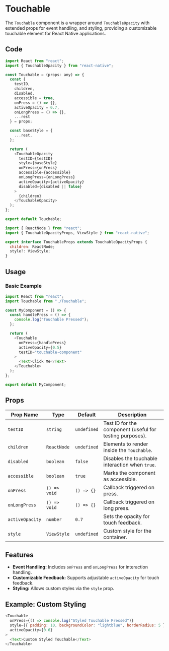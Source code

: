 # Touchable

The `Touchable` component is a wrapper around `TouchableOpacity` with extended props for event handling, and styling, providing a customizable touchable element for React Native applications.

## Code

```javascript
import React from "react";
import { TouchableOpacity } from "react-native";

const Touchable = (props: any) => {
  const {
    testID,
    children,
    disabled,
    accessible = true,
    onPress = () => {},
    activeOpacity = 0.7,
    onLongPress = () => {},
    ...rest
  } = props;

  const baseStyle = {
    ...rest,
  };

  return (
    <TouchableOpacity
      testID={testID}
      style={baseStyle}
      onPress={onPress}
      accessible={accessible}
      onLongPress={onLongPress}
      activeOpacity={activeOpacity}
      disabled={disabled || false}
    >
      {children}
    </TouchableOpacity>
  );
};

export default Touchable;

import { ReactNode } from "react";
import { TouchableOpacityProps, ViewStyle } from "react-native";

export interface TouchableProps extends TouchableOpacityProps {
  children: ReactNode;
  style?: ViewStyle;
}
```

## Usage

### Basic Example

```javascript
import React from "react";
import Touchable from "./Touchable";

const MyComponent = () => {
  const handlePress = () => {
    console.log("Touchable Pressed");
  };

  return (
    <Touchable
      onPress={handlePress}
      activeOpacity={0.5}
      testID="touchable-component"
    >
      <Text>Click Me</Text>
    </Touchable>
  );
};

export default MyComponent;
```

## Props

| Prop Name       | Type         | Default     | Description                                              |
| --------------- | ------------ | ----------- | -------------------------------------------------------- |
| `testID`        | `string`     | `undefined` | Test ID for the component (useful for testing purposes). |
| `children`      | `ReactNode`  | `undefined` | Elements to render inside the `Touchable`.               |
| `disabled`      | `boolean`    | `false`     | Disables the touchable interaction when `true`.          |
| `accessible`    | `boolean`    | `true`      | Marks the component as accessible.                       |
| `onPress`       | `() => void` | `() => {}`  | Callback triggered on press.                             |
| `onLongPress`   | `() => void` | `() => {}`  | Callback triggered on long press.                        |
| `activeOpacity` | `number`     | `0.7`       | Sets the opacity for touch feedback.                     |
| `style`         | `ViewStyle`  | `undefined` | Custom style for the container.                          |

## Features

- **Event Handling:** Includes `onPress` and `onLongPress` for interaction handling.
- **Customizable Feedback:** Supports adjustable `activeOpacity` for touch feedback.
- **Styling:** Allows custom styles via the `style` prop.

## Example: Custom Styling

```javascript
<Touchable
  onPress={() => console.log("Styled Touchable Pressed")}
  style={{ padding: 10, backgroundColor: "lightblue", borderRadius: 5 }}
  activeOpacity={0.6}
>
  <Text>Custom Styled Touchable</Text>
</Touchable>
```
